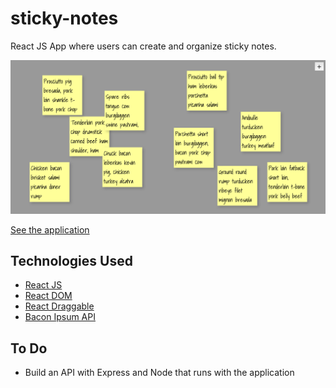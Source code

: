 # sticky-notes
React JS App where users can create and organize sticky notes.

[![Screenshot](screenshot.png)](https://megancoyle.github.io/sticky-notes/)

[See the application](https://megancoyle.github.io/sticky-notes/)

## Technologies Used
* [React JS](https://facebook.github.io/react/)
* [React DOM](https://facebook.github.io/react/docs/react-dom.html)
* [React Draggable](https://github.com/mzabriskie/react-draggable)
* [Bacon Ipsum API](http://baconipsum.com)

## To Do
* Build an API with Express and Node that runs with the application
